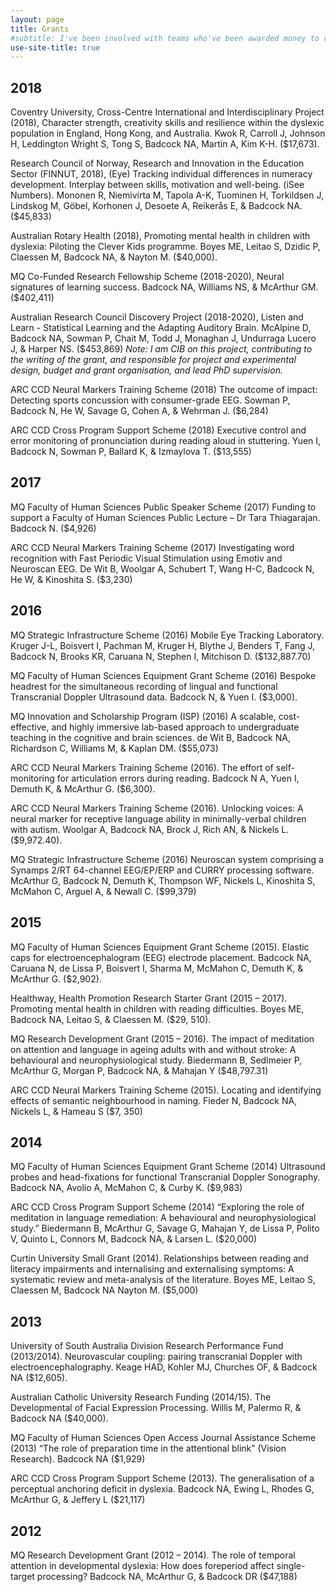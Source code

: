 ```yaml
---
layout: page
title: Grants
#subtitle: I've been involved with teams who've been awarded money to conduct research
use-site-title: true
---
```

## 2018
Coventry University, Cross-Centre International and Interdisciplinary Project (2018), Character strength, creativity skills and resilience within the dyslexic population in England, Hong Kong, and Australia. Kwok R, Carroll J, Johnson H, Leddington Wright S, Tong S, Badcock NA, Martin A, Kim K-H. ($17,673).

Research Council of Norway, Research and Innovation in the Education Sector (FINNUT, 2018), (Eye) Tracking individual differences in numeracy development. Interplay between skills, motivation and well-being. (iSee Numbers). Mononen R, Niemivirta M, Tapola A-K, Tuominen H, Torkildsen J, Lindskog M, Göbel, Korhonen J, Desoete A, Reikerås E, & Badcock NA. ($45,833)

Australian Rotary Health (2018), Promoting mental health in children with dyslexia: Piloting the Clever Kids programme. Boyes ME, Leitao S, Dzidic P, Claessen M, Badcock NA, & Nayton M. ($40,000).

MQ Co-Funded Research Fellowship Scheme (2018-2020), Neural signatures of learning success. Badcock NA, Williams NS, & McArthur GM. ($402,411)

Australian Research Council Discovery Project (2018-2020), Listen and Learn - Statistical Learning and the Adapting Auditory Brain. McAlpine D, Badcock NA, Sowman P, Chait M, Todd J, Monaghan J, Undurraga Lucero J, & Harper NS. ($453,869)
*Note: I am CIB on this project, contributing to the writing of the grant, and responsible for project and experimental design, budget and grant organisation, and lead PhD supervision.*

ARC CCD Neural Markers Training Scheme (2018) The outcome of impact: Detecting sports concussion with consumer-grade EEG. Sowman P, Badcock N, He W, Savage G, Cohen A, & Wehrman J. ($6,284)

ARC CCD Cross Program Support Scheme (2018) Executive control and error monitoring of pronunciation during reading aloud in stuttering. Yuen I, Badcock N, Sowman P, Ballard K, & Izmaylova T. ($13,555)

## 2017
MQ Faculty of Human Sciences Public Speaker Scheme (2017) Funding to support a Faculty of Human Sciences Public Lecture – Dr Tara Thiagarajan. Badcock N. ($4,926)

ARC CCD Neural Markers Training Scheme (2017) Investigating word recognition with Fast Periodic Visual Stimulation using Emotiv and Neuroscan EEG. De Wit B, Woolgar A, Schubert T, Wang H-C, Badcock N, He W, & Kinoshita S. ($3,230)

## 2016
MQ Strategic Infrastructure Scheme (2016) Mobile Eye Tracking Laboratory. Kruger J-L, Boisvert I, Pachman M, Kruger H, Blythe J, Benders T, Fang J, Badcock N, Brooks KR, Caruana N, Stephen I, Mitchison D. ($132,887.70) 

MQ Faculty of Human Sciences Equipment Grant Scheme (2016) Bespoke headrest for the simultaneous recording of lingual and functional Transcranial Doppler Ultrasound data. Badcock N, & Yuen I. ($3,000).

MQ Innovation and Scholarship Program (ISP) (2016) A scalable, cost-effective, and highly immersive lab-based approach to undergraduate teaching in the cognitive and brain sciences. de Wit B, Badcock NA, Richardson C, Williams M, & Kaplan DM. ($55,073)

ARC CCD Neural Markers Training Scheme (2016). The effort of self-monitoring for articulation errors during reading. Badcock N A, Yuen I, Demuth K, & McArthur G. ($6,300).

ARC CCD Neural Markers Training Scheme (2016). Unlocking voices: A neural marker for receptive language ability in minimally-verbal children with autism. Woolgar A, Badcock NA, Brock J, Rich AN, & Nickels L. ($9,972.40).

MQ Strategic Infrastructure Scheme (2016) Neuroscan system comprising a Synamps 2/RT 64-channel EEG/EP/ERP and CURRY processing software. McArthur G, Badcock N, Demuth K, Thompson WF, Nickels L, Kinoshita S, McMahon C, Arguel A, & Newall C. ($99,379)

## 2015
MQ Faculty of Human Sciences Equipment Grant Scheme (2015). Elastic caps for electroencephalogram (EEG) electrode placement. Badcock NA, Caruana N, de Lissa P, Boisvert I, Sharma M, McMahon C, Demuth K, & McArthur G. ($2,902).

Healthway, Health Promotion Research Starter Grant (2015 – 2017). Promoting mental health in children with reading difficulties. Boyes ME, Badcock NA, Leitao S, & Claessen M. ($29, 510).

MQ Research Development Grant (2015 – 2016). The impact of meditation on attention and language in ageing adults with and without stroke: A behavioural and neurophysiological study. Biedermann B, Sedlmeier P, McArthur G, Morgan P, Badcock NA, & Mahajan Y ($48,797.31)

ARC CCD Neural Markers Training Scheme (2015). Locating and identifying effects of semantic neighbourhood in naming. Fieder N, Badcock NA, Nickels L, & Hameau S ($7, 350)
## 2014

MQ Faculty of Human Sciences Equipment Grant Scheme (2014) Ultrasound probes and head-fixations for functional Transcranial Doppler Sonography. Badcock NA, Avolio A, McMahon C, & Curby K. ($9,983)

ARC CCD Cross Program Support Scheme (2014) “Exploring the role of meditation in language remediation: A behavioural and neurophysiological study.” Biedermann B, McArthur G, Savage G, Mahajan Y, de Lissa P, Polito V, Quinto L, Connors M, Badcock NA, & Larsen L. ($20,000)

Curtin University Small Grant (2014). Relationships between reading and literacy impairments and internalising and externalising symptoms: A systematic review and meta-analysis of the literature. Boyes ME, Leitao S, Claessen M, Badcock NA Nayton M. ($5,000)

## 2013
University of South Australia Division Research Performance Fund (2013/2014). Neurovascular coupling: pairing transcranial Doppler with electroencephalography. Keage HAD, Kohler MJ, Churches OF, & Badcock NA ($12,605).

Australian Catholic University Research Funding (2014/15). The Developmental of Facial Expression Processing. Willis M, Palermo R, & Badcock NA ($40,000).

MQ Faculty of Human Sciences Open Access Journal Assistance Scheme (2013) “The role of preparation time in the attentional blink” (Vision Research). Badcock NA ($1,929)

ARC CCD Cross Program Support Scheme (2013). The generalisation of a perceptual anchoring deficit in dyslexia. Badcock NA, Ewing L, Rhodes G, McArthur G, & Jeffery L ($21,117)

## 2012
MQ Research Development Grant (2012 – 2014). The role of temporal attention in developmental dyslexia: How does foreperiod affect single-target processing? Badcock NA, McArthur G, & Badcock DR ($47,188)
